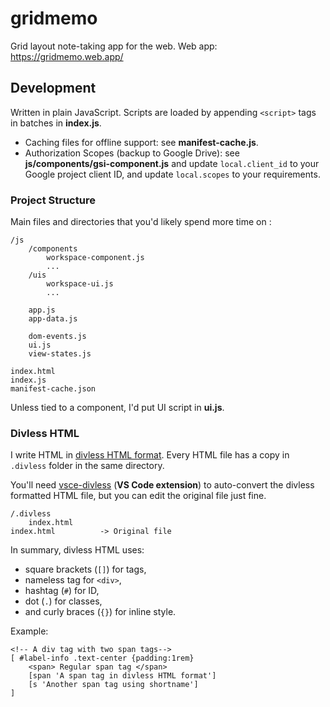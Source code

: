 # gridmemo

Grid layout note-taking app for the web.
Web app: https://gridmemo.web.app/

## Development
Written in plain JavaScript. Scripts are loaded by appending `<script>` tags in batches in **index.js**.

- Caching files for offline support: see **manifest-cache.js**.
- Authorization Scopes (backup to Google Drive): see **js/components/gsi-component.js** and update `local.client_id` to your Google project client ID, and update `local.scopes` to your requirements.

### Project Structure
Main files and directories that you'd likely spend more time on :
```
/js
    /components
        workspace-component.js
        ...
    /uis
        workspace-ui.js
        ...

    app.js
    app-data.js

    dom-events.js
    ui.js
    view-states.js

index.html
index.js
manifest-cache.json
```
Unless tied to a component, I'd put UI script in **ui.js**.

### Divless HTML
I write HTML in [divless HTML format](https://github.com/tmpmachine/divless-html). Every HTML file has a copy in `.divless` folder in the same directory.

You'll need [vsce-divless](https://marketplace.visualstudio.com/items?itemName=PacoLemon.divlesshtml) (**VS Code extension**) to auto-convert the divless formatted HTML file, but you can edit the original file just fine.
```
/.divless
    index.html
index.html          -> Original file
```
In summary, divless HTML uses:
- square brackets (`[]`) for tags, 
- nameless tag for `<div>`, 
- hashtag (`#`) for ID, 
- dot (`.`) for classes, 
- and curly braces (`{}`) for inline style.

Example:
```
<!-- A div tag with two span tags-->
[ #label-info .text-center {padding:1rem}
    <span> Regular span tag </span>
    [span 'A span tag in divless HTML format']
    [s 'Another span tag using shortname']
]
```